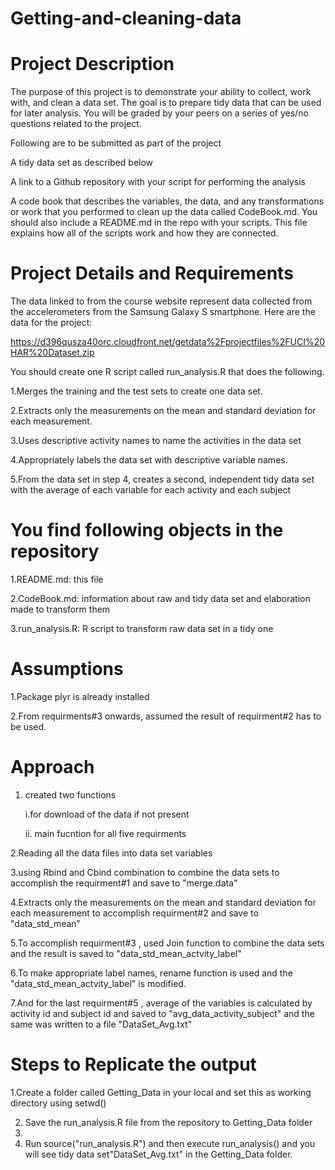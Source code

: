 Getting-and-cleaning-data
=========================
Project Description
=========================

The purpose of this project is to demonstrate your ability to collect, work with, and clean a data set. The goal is to prepare tidy data that can be used for later analysis. You will be graded by your peers on a series of yes/no questions related to the project.

Following are to be submitted as part of the project

A tidy data set as described below

A link to a Github repository with your script for performing the analysis

A  code book that describes the variables, the data, and any transformations or work that you performed to clean up the data called CodeBook.md. You should also include a README.md in the repo with your scripts. This file explains how all of the scripts work and how they are connected.

Project Details and Requirements
================================

The data linked to from the course website represent data collected from the accelerometers from the Samsung Galaxy S smartphone.
Here are the data for the project: 

https://d396qusza40orc.cloudfront.net/getdata%2Fprojectfiles%2FUCI%20HAR%20Dataset.zip 

 You should create one R script called run_analysis.R that does the following. 
 
1.Merges the training and the test sets to create one data set.

2.Extracts only the measurements on the mean and standard deviation for each measurement. 

3.Uses descriptive activity names to name the activities in the data set

4.Appropriately labels the data set with descriptive variable names. 

5.From the data set in step 4, creates a second, independent tidy data set with the average of each variable for each activity and each subject

You find following objects in the repository
============================================

1.README.md: this file

2.CodeBook.md: information about raw and tidy data set and elaboration made to transform them

3.run_analysis.R: R script to transform raw data set in a tidy one

Assumptions
===========

1.Package plyr is already installed 

2.From requirments#3 onwards, assumed the result of requirment#2 has to be used.

Approach 
========

1. created two functions 

    i.for download of the data if not present 
   
    ii. main fucntion for all five requirments
    
2.Reading all the data files into data set variables

3.using Rbind and Cbind combination to combine the data sets to accomplish the requirment#1 and save to "merge.data"

4.Extracts only the measurements on the mean and standard deviation for each measurement to accomplish requirment#2 and save to "data_std_mean"

5.To accomplish requirment#3 , used Join function to combine the data sets and the result is saved to "data_std_mean_actvity_label"

6.To make appropriate label names, rename function is used and the "data_std_mean_actvity_label" is modified.

7.And for the last requirment#5 , average of the variables is calculated by activity id and subject id and saved to "avg_data_activity_subject" and the same was written to a file "DataSet_Avg.txt"

Steps to Replicate the output
=============================

1.Create a folder called Getting_Data in your local and set this as working directory using setwd()

2. Save the run_analysis.R file  from the repository to Getting_Data folder
3. 
3. Run source("run_analysis.R") and then execute run_analysis() and you will see tidy data set"DataSet_Avg.txt" in the Getting_Data folder.

